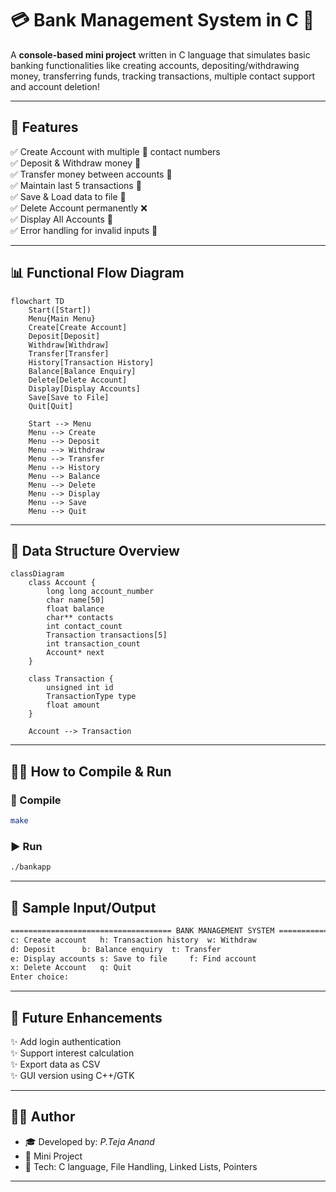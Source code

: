 # 💳 Bank Management System in C 🏦

A **console-based mini project** written in C language that simulates basic banking functionalities like creating accounts, depositing/withdrawing money, transferring funds, tracking transactions, multiple contact support and account deletion!

---

## 🧠 Features

✅ Create Account with multiple 📱 contact numbers  
✅ Deposit & Withdraw money 💸  
✅ Transfer money between accounts 🔁  
✅ Maintain last 5 transactions 📜  
✅ Save & Load data to file 💾  
✅ Delete Account permanently ❌  
✅ Display All Accounts 👀  
✅ Error handling for invalid inputs 🚫  

---

## 📊 Functional Flow Diagram

```mermaid
flowchart TD
    Start([Start])
    Menu{Main Menu}
    Create[Create Account]
    Deposit[Deposit]
    Withdraw[Withdraw]
    Transfer[Transfer]
    History[Transaction History]
    Balance[Balance Enquiry]
    Delete[Delete Account]
    Display[Display Accounts]
    Save[Save to File]
    Quit[Quit]

    Start --> Menu
    Menu --> Create
    Menu --> Deposit
    Menu --> Withdraw
    Menu --> Transfer
    Menu --> History
    Menu --> Balance
    Menu --> Delete
    Menu --> Display
    Menu --> Save
    Menu --> Quit
```

---

## 📐 Data Structure Overview

```mermaid
classDiagram
    class Account {
        long long account_number
        char name[50]
        float balance
        char** contacts
        int contact_count
        Transaction transactions[5]
        int transaction_count
        Account* next
    }

    class Transaction {
        unsigned int id
        TransactionType type
        float amount
    }

    Account --> Transaction
```

---

## 🧑‍💻 How to Compile & Run

### 🔧 Compile
```bash
make
```

### ▶️ Run
```bash
./bankapp
```

---

## 🧪 Sample Input/Output

```txt
==================================== BANK MANAGEMENT SYSTEM ====================================
c: Create account	h: Transaction history	w: Withdraw
d: Deposit		b: Balance enquiry	t: Transfer
e: Display accounts	s: Save to file		f: Find account
x: Delete Account	q: Quit
Enter choice: 

```

---

## 🌱 Future Enhancements

✨ Add login authentication  
✨ Support interest calculation  
✨ Export data as CSV  
✨ GUI version using C++/GTK  

---

## 👨‍💻 Author

- 🎓 Developed by: *P.Teja Anand*
- 🏫 Mini Project
- 🎯 Tech: C language, File Handling, Linked Lists, Pointers

---
